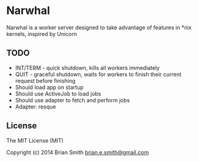 Narwhal
=======

Narwhal is a worker server designed to take advantage of features in \*nix kernels, inspired by Unicorn


TODO
----

* INT/TERM - quick shutdown, kills all workers immediately
* QUIT - graceful shutdown, waits for workers to finish their current request before finishing
* Should load app on startup
* Should use ActiveJob to load jobs
* Should use adapter to fetch and perform jobs
* Adapter: resque


License
-------

The MIT License (MIT)

Copyright (c) 2014 Brian Smith <brian.e.smith@gmail.com>
